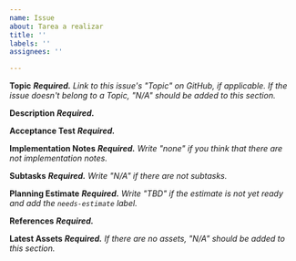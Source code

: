 ```yaml
---
name: Issue
about: Tarea a realizar
title: ''
labels: ''
assignees: ''

---
```


**Topic**
_**Required.** Link to this issue's "Topic" on GitHub, if applicable. If the
issue doesn't belong to a Topic, "N/A" should be added to this section._

**Description**
_**Required.**_

**Acceptance Test**
_**Required.**_

**Implementation Notes**
_**Required.** Write "none" if you think that there are not implementation notes._

**Subtasks**
_**Required.** Write "N/A" if there are not subtasks._

**Planning Estimate**
_**Required.** Write "TBD" if the
estimate is not yet ready and add the `needs-estimate` label._

**References**
_**Required.**_

**Latest Assets**
_**Required.** If there are
no assets, "N/A" should be added to this section._
